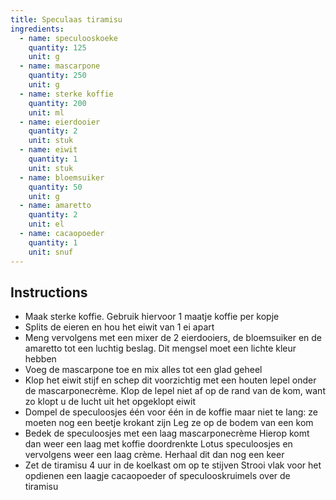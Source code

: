 ```yaml
---
title: Speculaas tiramisu
ingredients:
  - name: speculooskoeke
    quantity: 125
    unit: g
  - name: mascarpone
    quantity: 250
    unit: g
  - name: sterke koffie
    quantity: 200
    unit: ml
  - name: eierdooier
    quantity: 2
    unit: stuk
  - name: eiwit
    quantity: 1
    unit: stuk
  - name: bloemsuiker
    quantity: 50
    unit: g
  - name: amaretto
    quantity: 2
    unit: el
  - name: cacaopoeder
    quantity: 1
    unit: snuf
---
```


<Recipe />

## Instructions
  - Maak sterke koffie. Gebruik hiervoor 1 maatje koffie per kopje 
  - Splits de eieren en hou het eiwit van 1 ei apart 
  - Meng vervolgens met een mixer de 2 eierdooiers, de bloemsuiker en de amaretto tot een luchtig beslag. Dit mengsel moet een lichte kleur hebben 
  - Voeg de mascarpone toe en mix alles tot een glad geheel 
  - Klop het eiwit stijf en schep dit voorzichtig met een houten lepel onder de mascarponecrème. Klop de lepel niet af op de rand van de kom, want zo klopt u de lucht uit het opgeklopt eiwit 
  - Dompel de speculoosjes één voor één in de koffie maar niet te lang: ze moeten nog een beetje krokant zijn Leg ze op de bodem van een kom 
  - Bedek de speculoosjes met een laag mascarponecrème Hierop komt dan weer een laag met koffie doordrenkte Lotus speculoosjes en vervolgens weer een laag crème. Herhaal dit dan nog een keer 
  - Zet de tiramisu 4 uur in de koelkast om op te stijven Strooi vlak voor het opdienen een laagje cacaopoeder of speculooskruimels over de tiramisu